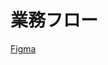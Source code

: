 # 業務フロー

[Figma](https://www.figma.com/file/OvoZwQdtcAgcMd2Ytci5Vd/%E6%A5%AD%E5%8B%99%E3%83%95%E3%83%AD%E3%83%BC?type=whiteboard&node-id=0%3A1&t=YQ81zXsrH60dZTZo-1)
